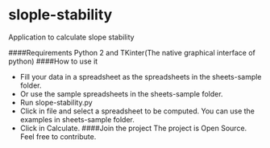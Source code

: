 slople-stability
================

Application to calculate slope stability

####Requirements
Python 2 and TKinter(The native graphical interface of python)
####How to use it
* Fill your data in a spreadsheet as the spreadsheets in the sheets-sample folder.
* Or use the sample spreadsheets in the sheets-sample folder.
* Run slope-stability.py
* Click in file and select a spreadsheet to be computed. You can use the examples in sheets-sample folder.
* Click in Calculate.
####Join the project
The project is Open Source. Feel free to contribute.

